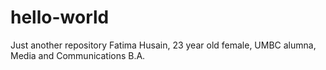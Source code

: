 # hello-world
Just another repository
Fatima Husain, 23 year old female, UMBC alumna, Media and Communications B.A.
